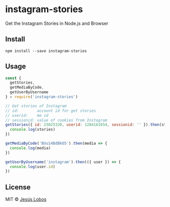 # instagram-stories

Get the Instagram Stories in Node.js and Browser

## Install

```
npm install --save instagram-stories
```

## Usage

```js
const {
  getStories,
  getMediaByCode,
  getUserByUsername
} = require('instagram-stories')

// Get stories of Instagram
// id:        account id for get stories
// userid:    me id
// sessionid: value of cookies from Instagram
getStories({ id: 25025320, userid: 1284161654, sessionid: '' }).then(stories => {
  console.log(stories)
})

getMediaByCode('BUu14BdBkO5').then(media => {
  console.log(media)
})

getUserByUsername('instagram').then(({ user }) => {
  console.log(user.id)
})
```

## License

MIT © [Jesús Lobos](https://jlobos.com/)
